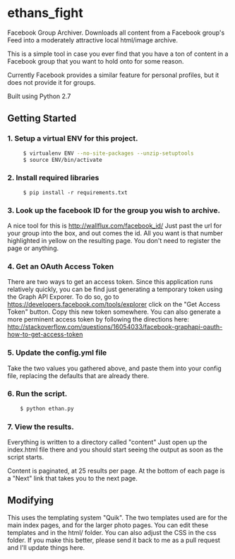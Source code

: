 ethans_fight
===========

Facebook Group Archiver.  Downloads all content from a Facebook group's Feed into a moderately attractive local html/image archive.  

This is a simple tool in case you ever find that you have a ton of content in a Facebook group that you want to hold onto for some reason.  

Currently Facebook provides a similar feature for personal profiles, but it does not provide it for groups.  

Built using Python 2.7

Getting Started
---------------

### 1. Setup a virtual ENV for this project.

```bash
     $ virtualenv ENV --no-site-packages --unzip-setuptools 
     $ source ENV/bin/activate 
```

### 2. Install required libraries

```base
     $ pip install -r requirements.txt
```

### 3. Look up the facebook ID for the group you wish to archive.
A nice tool for this is http://wallflux.com/facebook_id/
   Just past the url for your group into the box, and out comes the id.
   All you want is that number highlighted in yellow on the resulting page.
   You don't need to register the page or anything.

### 4.  Get an OAuth Access Token
   There are two ways to get an access token.  Since this application runs
   relatively quickly, you can be find just generating a temporary token
   using the Graph API Exporer.  To do so, go to https://developers.facebook.com/tools/explorer
   click on the "Get Access Token" button. Copy this new token somewhere.
   You can also generate a more perminent access token by following the directions
   here: http://stackoverflow.com/questions/16054033/facebook-graphapi-oauth-how-to-get-access-token
   
   
### 5. Update the config.yml file
   Take the two values you gathered above, and paste them into your config file, replacing
   the defaults that are already there.
   
### 6. Run the script.

```bash
    $ python ethan.py
```

### 7. View the results.  
   Everything is written to a directory called "content"
   Just open up the index.html file there and you should
   start seeing the output as soon as the script starts.
   
   Content is paginated, at 25 results per page.  At the
   bottom of each page is a "Next" link that takes you
   to the next page.
   

Modifying
-----------

This uses the templating system "Quik".  The two templates used are for the main index pages, and for the larger photo pages.  You can edit these templates and in the html/ folder.  You can also adjust the CSS in the css folder.  If you make this better, please send it back to me as a pull request and I'll update things here.  


